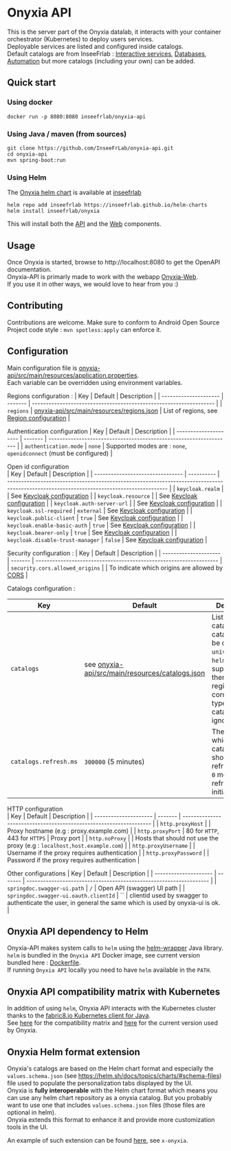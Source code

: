 # Onyxia API

This is the server part of the Onyxia datalab, it interacts with your container orchestrator (Kubernetes) to deploy users services.  
Deployable services are listed and configured inside catalogs.  
Default catalogs are from InseeFrlab : [Interactive services](https://inseefrlab.github.io/helm-charts-interactive-services), [Databases](https://inseefrlab.github.io/helm-charts-databases), [Automation](https://inseefrlab.github.io/helm-charts-automation) but more catalogs (including your own) can be added.

## Quick start

### Using docker

```
docker run -p 8080:8080 inseefrlab/onyxia-api
```

### Using Java / maven (from sources)

```
git clone https://github.com/InseeFrLab/onyxia-api.git
cd onyxia-api
mvn spring-boot:run
```

### Using Helm

The [Onyxia helm chart](https://github.com/InseeFrLab/helm-charts/tree/master/charts/onyxia) is available at [inseefrlab](https://github.com/InseeFrLab/helm-charts)

```
helm repo add inseefrlab https://inseefrlab.github.io/helm-charts
helm install inseefrlab/onyxia
```

This will install both the [API](https://github.com/InseeFrLab/onyxia-api) and the [Web](https://github.com/inseefrlab/onyxia-web) components.

## Usage

Once Onyxia is started, browse to http://localhost:8080 to get the OpenAPI documentation.  
Onyxia-API is primarly made to work with the webapp [Onyxia-Web](https://github.com/inseefrlab/onyxia-web).  
If you use it in other ways, we would love to hear from you :)

## Contributing

Contributions are welcome.
Make sure to conform to Android Open Source Project code style : `mvn spotless:apply` can enforce it.

## Configuration

Main configuration file is [onyxia-api/src/main/resources/application.properties](onyxia-api/src/main/resources/application.properties).  
Each variable can be overridden using environment variables.  

Regions configuration :
| Key | Default | Description |
| --------------------- | ------- | ------------------------------------------------------------------ |
| `regions` | [onyxia-api/src/main/resources/regions.json](onyxia-api/src/main/resources/regions.json) | List of regions, see [Region configuration](docs/region-configuration.md) |

Authentication configuration
| Key | Default | Description |
| --------------------- | ------- | ------------------------------------------------------------------ |
| `authentication.mode` | `none` | Supported modes are : `none`, `openidconnect` (must be configured) |

Open id configuration  
| Key | Default | Description |
| -------------------------------- | ---------- | ---------------------------------------------------------------------------------------------------------------------------------------- |
| `keycloak.realm` | | See [Keycloak configuration](https://www.keycloak.org/docs/latest/securing_apps/#_java_adapter_config) |
| `keycloak.resource` | | See [Keycloak configuration](https://www.keycloak.org/docs/latest/securing_apps/#_java_adapter_config) |
| `keycloak.auth-server-url` | | See [Keycloak configuration](https://www.keycloak.org/docs/latest/securing_apps/#_java_adapter_config) |
| `keycloak.ssl-required` | `external` | See [Keycloak configuration](https://www.keycloak.org/docs/latest/securing_apps/#_java_adapter_config) |
| `keycloak.public-client` | `true` | See [Keycloak configuration](https://www.keycloak.org/docs/latest/securing_apps/#_java_adapter_config) |
| `keycloak.enable-basic-auth` | `true` | See [Keycloak configuration](https://www.keycloak.org/docs/latest/securing_apps/#_java_adapter_config) |
| `keycloak.bearer-only` | `true` | See [Keycloak configuration](https://www.keycloak.org/docs/latest/securing_apps/#_java_adapter_config) |
| `keycloak.disable-trust-manager` | `false` | See [Keycloak configuration](https://www.keycloak.org/docs/latest/securing_apps/#_java_adapter_config) |

Security configuration :
| Key | Default | Description |
| --------------------- | ------- | ------------------------------------------------------------------ |
| `security.cors.allowed_origins` | | To indicate which origins are allowed by [CORS](https://developer.mozilla.org/en-US/docs/Web/HTTP/CORS) |

Catalogs configuration :

| Key | Default | Description |
| --------------------- | ---------------------------------------------------------------------------------------------- | --------------------------------------------------------------------------------------------------------------------------------------------------------------------- |
| `catalogs` | see [onyxia-api/src/main/resources/catalogs.json](onyxia-api/src/main/resources/catalogs.json) | List of catalogs. Each catalog can be of type `universe` or `helm`. Mixing is supported. If there is no region of corresponding type then the catalog will be ignored |
| `catalogs.refresh.ms` | `300000` (5 minutes) | The rate at which the catalogs should be refreshed. `<= 0` means no refreshs after initial loading |

HTTP configuration  
| Key | Default | Description |
| --------------------- | ------- | ------------------------------------------------------------------ |
| `http.proxyHost` | | Proxy hostname (e.g : proxy.example.com) |
| `http.proxyPort` | 80 for `HTTP`, 443 for `HTTPS` | Proxy port |
| `http.noProxy` | | Hosts that should not use the proxy (e.g : `localhost,host.example.com`) |
| `http.proxyUsername` | | Username if the proxy requires authentication |
| `http.proxyPassword` | | Password if the proxy requires authentication |

Other configurations
| Key | Default | Description |
| --------------------- | ------- | ------------------------------------------------------------------ |
| `springdoc.swagger-ui.path` | `/` | Open API (swagger) UI path |
| `springdoc.swagger-ui.oauth.clientId` | `` | clientid used by swagger to authenticate the user, in general the same which is used by onyxia-ui is ok. |

## Onyxia API dependency to Helm

Onyxia-API makes system calls to `helm` using the [helm-wrapper](helm-wrapper) Java library.  
`helm` is bundled in the `Onyxia API` Docker image, see current version bundled here : [Dockerfile](onyxia-api/Dockerfile).  
If running `Onyxia API` locally you need to have `helm` available in the `PATH`.  

## Onyxia API compatibility matrix with Kubernetes

In addition of using `helm`, Onyxia API interacts with the Kubernetes cluster thanks to the [fabric8.io Kubernetes client for Java](https://github.com/fabric8io/kubernetes-client).  
See [here](https://github.com/fabric8io/kubernetes-client#kubernetes-compatibility-matrix) for the compatibility matrix and [here](helm-wrapper/pom.xml#L19) for the current version used by Onyxia.

## Onyxia Helm format extension

Onyxia's catalogs are based on the Helm chart format and especially the `values.schema.json` (see https://helm.sh/docs/topics/charts/#schema-files) file used to populate the personalization tabs displayed by the UI.  
Onyxia is **fully interoperable** with the Helm chart format which means you can use any helm chart repository as a onyxia catalog. But you probably want to use one that includes `values.schema.json` files (those files are optional in helm).  
Onyxia extends this format to enhance it and provide more customization tools in the UI.  

An example of such extension can be found [here](https://github.com/InseeFrLab/helm-charts-interactive-services/blob/main/charts/jupyter-python/values.schema.json#L190), see `x-onyxia`.